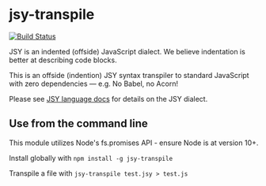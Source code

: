 # jsy-transpile
[![Build Status](https://travis-ci.org/jsy-lang/jsy-transpile.svg?branch=master)](https://travis-ci.org/jsy-lang/jsy-transpile)

JSY is an indented (offside) JavaScript dialect. We believe indentation is better at describing code blocks.

This is an offside (indention) JSY syntax transpiler to standard JavaScript with zero dependencies — e.g. No Babel, no Acorn!

Please see [JSY language docs](https://github.com/jsy-lang/jsy-lang-docs) for details on the JSY dialect.

## Use from the command line

This module utilizes Node's fs.promises API - ensure Node is at version 10+.

Install globally with `npm install -g jsy-transpile`

Transpile a file with `jsy-transpile test.jsy > test.js`
